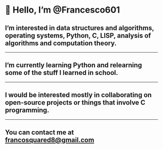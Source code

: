 # 👋 Hello, I’m @Francesco601

 ## I’m interested in data structures and algorithms, operating systems, Python, C, LISP, analysis of algorithms and computation theory.
---
   ## I’m currently learning  Python and relearning some of the stuff I learned in school. 
 ---
  ## I would be interested mostly in collaborating on open-source projects or things that involve C programming.  
  ---
  ## You can contact me at  <francosquared8@gmail.com>




<!---
Francesco601/Francesco601 is a ✨ special ✨ repository because its `README.md` (this file) appears on your GitHub profile.
You can click the Preview link to take a look at your changes.
--->
